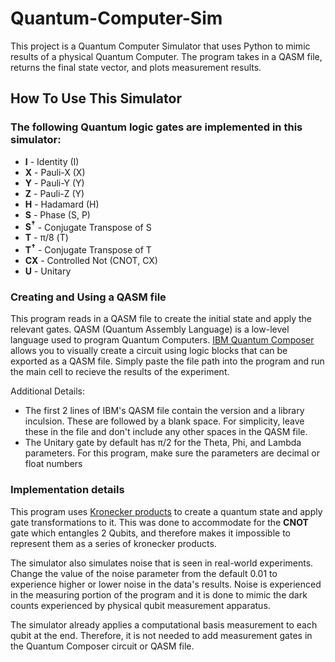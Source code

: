 # Quantum-Computer-Sim

This project is a Quantum Computer Simulator that uses Python to mimic results of a physical Quantum Computer. The program takes in a QASM file, returns the final state vector, and plots measurement results.

## How To Use This Simulator
### The following Quantum logic gates are implemented in this simulator:
* __I__ - Identity (I)
* __X__ - Pauli-X (X)
* __Y__ - Pauli-Y (Y)
* __Z__ - Pauli-Z (Y)
* __H__ - Hadamard (H)
* __S__ - Phase (S, P)
* __S<sup>†</sup>__ - Conjugate Transpose of S
* __T__ - π/8 (T)
* __T<sup>†</sup>__ - Conjugate Transpose of T
* __CX__ - Controlled Not (CNOT, CX)
* __U__ - Unitary

### Creating and Using a QASM file
This program reads in a QASM file to create the initial state and apply the relevant gates. QASM (Quantum Assembly Language) is a low-level language used to program Quantum Computers. 
[IBM Quantum Composer](https://quantum.ibm.com/composer/files/new) allows you to visually create a circuit using logic blocks that can be exported as a QASM file. Simply paste the file path into the program and run the main cell to recieve the results of the experiment.

Additional Details:
* The first 2 lines of IBM's QASM file contain the version and a library inculsion. These are followed by a blank space. For simplicity, leave these in the file and don't include any other spaces in the QASM file.
* The Unitary gate by default has π/2 for the Theta, Phi, and Lambda parameters. For this program, make sure the parameters are decimal or float numbers

### Implementation details
This program uses [Kronecker products](https://en.wikipedia.org/wiki/Kronecker_product) to create a quantum state and apply gate transformations to it. This was done to accommodate for the __CNOT__ gate which entangles 2 Qubits, and therefore makes it impossible to represent them as a series of kronecker products.

The simulator also simulates noise that is seen in real-world experiments. Change the value of the noise parameter from the default 0.01 to experience higher or lower noise in the data's results. Noise is experienced in the measuring portion of the program and it is done to mimic the dark counts experienced by physical qubit measurement apparatus.

The simulator already applies a computational basis measurement to each qubit at the end. Therefore, it is not needed to add measurement gates in the Quantum Composer circuit or QASM file.
